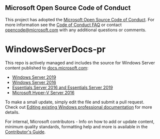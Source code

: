 ## Microsoft Open Source Code of Conduct

This project has adopted the [Microsoft Open Source Code of Conduct](https://opensource.microsoft.com/codeofconduct/).
For more information see the [Code of Conduct FAQ](https://opensource.microsoft.com/codeofconduct/faq/) or contact [opencode@microsoft.com](mailto:opencode@microsoft.com) with any additional questions or comments.

# WindowsServerDocs-pr

This repo is actively managed and includes the source for Windows Server content published to [docs.microsoft.com](https://docs.microsoft.com):

- [Windows Server 2019](https://docs.microsoft.com/en-us/windows-server/get-started-19/get-started-19)
- [Windows Server 2016](https://docs.microsoft.com/en-us/windows-server/get-started/server-basics)
- [Essentials Server 2016 and Essentials Server 2019](https://docs.microsoft.com/en-us/windows-server-essentials/get-started/get-started)
- [Microsoft Hyper-V Server 2016](https://docs.microsoft.com/en-us/windows-server/get-started/server-basics)


To make a small update, simply edit the file and submit a pull request. Check out [Editing existing Windows professional documentation](https://docs.microsoft.com/en-us/windows/whats-new/contribute-to-a-topic) for more details.

For internal, Microsoft contributors - Info on how to add or update content, minimum quality standards, formatting help and more is available in the [Contributor's Guide](https://aka.ms/windowsauthoring).


